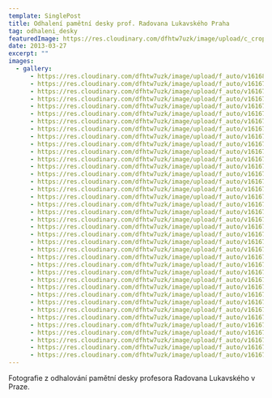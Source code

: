 ```yaml
---
template: SinglePost
title: Odhalení pamětní desky prof. Radovana Lukavského Praha
tag: odhaleni_desky
featuredImage: https://res.cloudinary.com/dfhtw7uzk/image/upload/c_crop,f_auto,h_800,q_auto,w_800/v1616858975/odhaleni_desky/IMG_0254_nqdpfm.jpg
date: 2013-03-27
excerpt: ""
images:
  - gallery:
      - https://res.cloudinary.com/dfhtw7uzk/image/upload/f_auto/v1616858975/odhaleni_desky/IMG_0254_nqdpfm.jpg
      - https://res.cloudinary.com/dfhtw7uzk/image/upload/f_auto/v1616783708/odhaleni_desky/IMG_0222_ubirxp.jpg
      - https://res.cloudinary.com/dfhtw7uzk/image/upload/f_auto/v1616783707/odhaleni_desky/IMG_0224_laaxwi.jpg
      - https://res.cloudinary.com/dfhtw7uzk/image/upload/f_auto/v1616783707/odhaleni_desky/IMG_0223_rl2jkp.jpg
      - https://res.cloudinary.com/dfhtw7uzk/image/upload/f_auto/v1616783706/odhaleni_desky/IMG_0220_a0ahqv.jpg
      - https://res.cloudinary.com/dfhtw7uzk/image/upload/f_auto/v1616783706/odhaleni_desky/IMG_0216_hfgakw.jpg
      - https://res.cloudinary.com/dfhtw7uzk/image/upload/f_auto/v1616783706/odhaleni_desky/IMG_0219_rleqis.jpg
      - https://res.cloudinary.com/dfhtw7uzk/image/upload/f_auto/v1616783706/odhaleni_desky/IMG_0221_koka7n.jpg
      - https://res.cloudinary.com/dfhtw7uzk/image/upload/f_auto/v1616783706/odhaleni_desky/IMG_0218_tiuuso.jpg
      - https://res.cloudinary.com/dfhtw7uzk/image/upload/f_auto/v1616783706/odhaleni_desky/IMG_0213_txrsdd.jpg
      - https://res.cloudinary.com/dfhtw7uzk/image/upload/f_auto/v1616783706/odhaleni_desky/IMG_0217_dbboxl.jpg
      - https://res.cloudinary.com/dfhtw7uzk/image/upload/f_auto/v1616783705/odhaleni_desky/IMG_0215_guokqu.jpg
      - https://res.cloudinary.com/dfhtw7uzk/image/upload/f_auto/v1616783705/odhaleni_desky/IMG_0253_of1jxu.jpg
      - https://res.cloudinary.com/dfhtw7uzk/image/upload/f_auto/v1616783705/odhaleni_desky/IMG_0211_hzcf4h.jpg
      - https://res.cloudinary.com/dfhtw7uzk/image/upload/f_auto/v1616783705/odhaleni_desky/IMG_0212_hvvdma.jpg
      - https://res.cloudinary.com/dfhtw7uzk/image/upload/f_auto/v1616783705/odhaleni_desky/IMG_0249_z9vxbf.jpg
      - https://res.cloudinary.com/dfhtw7uzk/image/upload/f_auto/v1616783705/odhaleni_desky/IMG_0210_ze2rmy.jpg
      - https://res.cloudinary.com/dfhtw7uzk/image/upload/f_auto/v1616783705/odhaleni_desky/IMG_0247_duj6yn.jpg
      - https://res.cloudinary.com/dfhtw7uzk/image/upload/f_auto/v1616783704/odhaleni_desky/IMG_0208_ptnhru.jpg
      - https://res.cloudinary.com/dfhtw7uzk/image/upload/f_auto/v1616783704/odhaleni_desky/IMG_0250_oxlnag.jpg
      - https://res.cloudinary.com/dfhtw7uzk/image/upload/f_auto/v1616783704/odhaleni_desky/IMG_0251_hoawrl.jpg
      - https://res.cloudinary.com/dfhtw7uzk/image/upload/f_auto/v1616783704/odhaleni_desky/IMG_0207_keejci.jpg
      - https://res.cloudinary.com/dfhtw7uzk/image/upload/f_auto/v1616783704/odhaleni_desky/IMG_0206_r105pg.jpg
      - https://res.cloudinary.com/dfhtw7uzk/image/upload/f_auto/v1616783704/odhaleni_desky/IMG_0246_dgkvfg.jpg
      - https://res.cloudinary.com/dfhtw7uzk/image/upload/f_auto/v1616783703/odhaleni_desky/IMG_0205_wfyw2v.jpg
      - https://res.cloudinary.com/dfhtw7uzk/image/upload/f_auto/v1616783703/odhaleni_desky/IMG_0238_nk6zo2.jpg
      - https://res.cloudinary.com/dfhtw7uzk/image/upload/f_auto/v1616783703/odhaleni_desky/IMG_0237_lfgnf5.jpg
      - https://res.cloudinary.com/dfhtw7uzk/image/upload/f_auto/v1616783703/odhaleni_desky/IMG_0242_e74hne.jpg
      - https://res.cloudinary.com/dfhtw7uzk/image/upload/f_auto/v1616783703/odhaleni_desky/IMG_0233_spxmo6.jpg
      - https://res.cloudinary.com/dfhtw7uzk/image/upload/f_auto/v1616783702/odhaleni_desky/IMG_0236_q85myc.jpg
      - https://res.cloudinary.com/dfhtw7uzk/image/upload/f_auto/v1616783702/odhaleni_desky/IMG_0204_eiqkz5.jpg
      - https://res.cloudinary.com/dfhtw7uzk/image/upload/f_auto/v1616783702/odhaleni_desky/IMG_0235_eqqesb.jpg
      - https://res.cloudinary.com/dfhtw7uzk/image/upload/f_auto/v1616783702/odhaleni_desky/IMG_0185_mgwwya.jpg
      - https://res.cloudinary.com/dfhtw7uzk/image/upload/f_auto/v1616783702/odhaleni_desky/IMG_0230_akuri6.jpg
      - https://res.cloudinary.com/dfhtw7uzk/image/upload/f_auto/v1616783702/odhaleni_desky/IMG_0231_vdjfc4.jpg
      - https://res.cloudinary.com/dfhtw7uzk/image/upload/f_auto/v1616783701/odhaleni_desky/IMG_0184_c8iz0n.jpg
      - https://res.cloudinary.com/dfhtw7uzk/image/upload/f_auto/v1616783701/odhaleni_desky/IMG_0226_pgbopm.jpg
      - https://res.cloudinary.com/dfhtw7uzk/image/upload/f_auto/v1616783701/odhaleni_desky/IMG_0183_ebkjf8.jpg
---
```

Fotografie z odhalování pamětní desky profesora Radovana Lukavského v Praze.